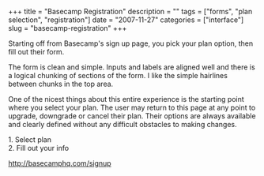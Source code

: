 +++
title = "Basecamp Registration"
description = ""
tags = ["forms", "plan selection", "registration"]
date = "2007-11-27"
categories = ["interface"]
slug = "basecamp-registration"
+++


<p>Starting off from Basecamp's sign up page, you pick your plan option, then fill out their form. </p>
<p>The form is clean and simple. Inputs and labels are aligned well and there is a logical chunking of sections of the form. I like the simple hairlines between chunks in the top area.</p>
<p>One of the nicest things about this entire experience is the starting point where you select your plan. The user may return to this page at any point to upgrade, downgrade or cancel their plan. Their options are always available and clearly defined without any difficult obstacles to making changes.</p>
<div id="screens-full" class="clear"><div class="caption">1. Select plan</div><div class="fullimg clear"><a href="/media/interface/basecamp-registration-1.png" class="group" rel="group" title="1. Select plan"><img src="/media/interface/basecamp-registration-1.png" alt="" class="img-responsive"></a></div></div><div id="screens-full" class="clear"><div class="caption">2. Fill out your info</div><div class="fullimg clear"><a href="/media/interface/basecamp-registration-2.png" class="group" rel="group" title="2. Fill out your info"><img src="/media/interface/basecamp-registration-2.png" alt="" class="img-responsive"></a></div></div>        
<p><a href="http://basecamphq.com/signup">http://basecamphq.com/signup</a></p>

